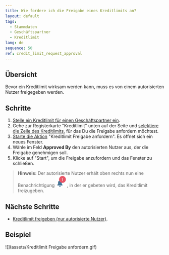 ```yaml
---
title: Wie fordere ich die Freigabe eines Kreditlimits an?
layout: default
tags:
  - Stammdaten
  - Geschäftspartner
  - Kreditlimit
lang: de
sequence: 50
ref: credit_limit_request_approval
---
```


## Übersicht
Bevor ein Kreditlimit wirksam werden kann, muss es von einem autorisierten Nutzer freigegeben werden.

## Schritte
1. [Stelle ein Kreditlimit für einen Geschäftspartner ein](Kreditlimit_einstellen).
1. Gehe zur Registerkarte "Kreditlimit" unten auf der Seite und [selektiere die Zeile des Kreditlimits](AuswahlBelege), für das Du die Freigabe anfordern möchtest.
1. [Starte die Aktion](AktionStarten) "Kreditlimit Freigabe anfordern". Es öffnet sich ein neues Fenster.
1. Wähle im Feld **Approved By** den autorisierten Nutzer aus, der die Freigabe genehmigen soll.
1. Klicke auf "Start", um die Freigabe anzufordern und das Fenster zu schließen.
 >**Hinweis:** Der autorisierte Nutzer erhält oben rechts nun eine Benachrichtigung ![](assets/NotificationBell_WebUI.png), in der er gebeten wird, das Kreditlimit freizugeben.

## Nächste Schritte
- [Kreditlimit freigeben (nur autorisierte Nutzer)](Kreditlimit_Freigabe).

## Beispiel
![](assets/Kreditlimit Freigabe anfordern.gif)
